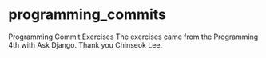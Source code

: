 # programming_commits
Programming Commit Exercises
The exercises came from the Programming 4th with Ask Django. Thank you Chinseok Lee.
